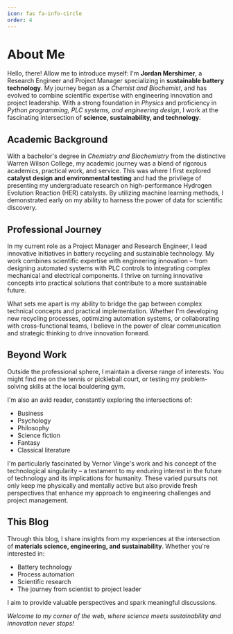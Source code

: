 ```yaml
---
icon: fas fa-info-circle
order: 4
---
```


# About Me

Hello, there! Allow me to introduce myself: I'm **Jordan Mershimer**, a Research Engineer and Project Manager specializing in **sustainable battery technology**. My journey began as a _Chemist and Biochemist_, and has evolved to combine scientific expertise with engineering innovation and project leadership. With a strong foundation in _Physics_ and proficiency in _Python programming, PLC systems, and engineering design_, I work at the fascinating intersection of **science, sustainability, and technology**.

## Academic Background

With a bachelor's degree in _Chemistry and Biochemistry_ from the distinctive Warren Wilson College, my academic journey was a blend of rigorous academics, practical work, and service. This was where I first explored **catalyst design and environmental testing** and had the privilege of presenting my undergraduate research on high-performance Hydrogen Evolution Reaction (HER) catalysts. By utilizing machine learning methods, I demonstrated early on my ability to harness the power of data for scientific discovery.

## Professional Journey

In my current role as a Project Manager and Research Engineer, I lead innovative initiatives in battery recycling and sustainable technology. My work combines scientific expertise with engineering innovation – from designing automated systems with PLC controls to integrating complex mechanical and electrical components. I thrive on turning innovative concepts into practical solutions that contribute to a more sustainable future.

What sets me apart is my ability to bridge the gap between complex technical concepts and practical implementation. Whether I'm developing new recycling processes, optimizing automation systems, or collaborating with cross-functional teams, I believe in the power of clear communication and strategic thinking to drive innovation forward.

## Beyond Work

Outside the professional sphere, I maintain a diverse range of interests. You might find me on the tennis or pickleball court, or testing my problem-solving skills at the local bouldering gym.

I'm also an avid reader, constantly exploring the intersections of:

- Business
- Psychology
- Philosophy
- Science fiction
- Fantasy
- Classical literature

I'm particularly fascinated by Vernor Vinge's work and his concept of the technological singularity – a testament to my enduring interest in the future of technology and its implications for humanity. These varied pursuits not only keep me physically and mentally active but also provide fresh perspectives that enhance my approach to engineering challenges and project management.

## This Blog

Through this blog, I share insights from my experiences at the intersection of **materials science, engineering, and sustainability**. Whether you're interested in:

- Battery technology
- Process automation
- Scientific research
- The journey from scientist to project leader

I aim to provide valuable perspectives and spark meaningful discussions.

_Welcome to my corner of the web, where science meets sustainability and innovation never stops!_
